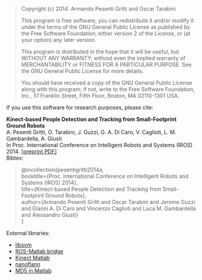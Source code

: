 > Copyright (c) 2014: Armando Pesenti Gritti and Oscar Tarabini
> 
> This program is free software; you can redistribute it and/or modify
> it under the terms of the GNU General Public License as published by
> the Free Software Foundation; either version 2 of the License, or
> (at your option) any later version.
> 
> This program is distributed in the hope that it will be useful,
> but WITHOUT ANY WARRANTY; without even the implied warranty of
> MERCHANTABILITY or FITNESS FOR A PARTICULAR PURPOSE.  See the
> GNU General Public License for more details.
> 
> You should have received a copy of the GNU General Public License along
> with this program; if not, write to the Free Software Foundation, Inc.,
> 51 Franklin Street, Fifth Floor, Boston, MA 02110-1301 USA.

If you use this software for research purposes, please cite:

**Kinect-based People Detection and Tracking from Small-Footprint Ground Robots**  
A. Pesenti Gritti, O. Tarabini, J. Guzzi, G. A. Di Caro, V. Caglioti, L. M. Gambardella, A. Giusti  
In Proc. International Conference on Intelligent Robots and Systems (IROS) 2014. [\[preprint PDF\]](http://www.idsia.ch/~giusti/perceivingpeople/iros2014.pdf)  
Bibtex:
>@incollection{pesentigritti2014a,  
>  booktitle={Proc. International Conference on Intelligent Robots and Systems (IROS) 2014},  
>  title={Kinect-based People Detection and Tracking from Small-Footprint Ground Robots},  
>  author={Armando Pesenti Gritti and Oscar Tarabini and Jerome Guzzi and Gianni A. Di Caro and Vincenzo Caglioti and Luca M. Gambardella and Alessandro Giusti}  
>}

External libraries:
- [libsvm](http://www.csie.ntu.edu.tw/~cjlin/libsvm/)
- [ROS-Matlab bridge](https://code.google.com/p/mplab-ros-pkg/wiki/java_matlab_bridge)
- [Kinect Matlab](http://www.mathworks.com/matlabcentral/fileexchange/30242-kinect-matlab)
- [nanoflann](https://code.google.com/p/nanoflann/)
- [MD5 in Matlab](http://www.mathworks.it/matlabcentral/fileexchange/7919-md5-in-matlab)
